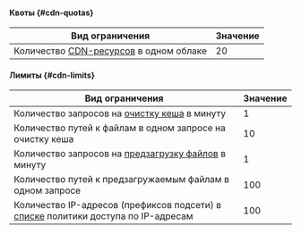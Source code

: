 #### Квоты {#cdn-quotas}

| Вид ограничения                        | Значение |
|----------------------------------------|----------|
| Количество [CDN-ресурсов](../../cdn/concepts/resource.md) в одном облаке | 20       |

#### Лимиты {#cdn-limits}

| Вид ограничения | Значение |
| ----- | ----- |
| Количество запросов на [очистку кеша](../../cdn/concepts/caching.md#purge) в минуту | 1 |
| Количество путей к файлам в одном запросе на очистку кеша | 10 |
| Количество запросов на [предзагрузку файлов](../../cdn/concepts/caching.md#prefetch) в минуту | 1 |
| Количество путей к предзагружаемым файлам в одном запросе | 100 |
| Количество IP-адресов (префиксов подсети) в [списке](../../cdn/concepts/ip-address-acl.md#ip-list) политики доступа по IP-адресам | 100 |